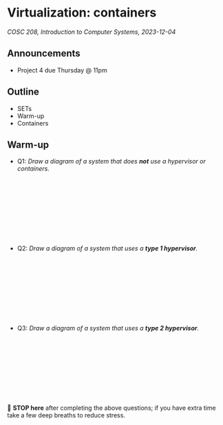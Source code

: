 # Virtualization: containers
_COSC 208, Introduction to Computer Systems, 2023-12-04_

## Announcements
* Project 4 due Thursday @ 11pm

## Outline
* SETs
* Warm-up
* Containers

## Warm-up

* Q1: _Draw a diagram of a system that does **not** use a hypervisor or containers._

<p style="height:10em;"></p>

* Q2: _Draw a diagram of a system that uses a **type 1 hypervisor**._

<p style="height:10em;"></p>

* Q3: _Draw a diagram of a system that uses a **type 2 hypervisor**._

<p style="height:10em;"></p>

🛑 **STOP here** after completing the above questions; if you have extra time take a few deep breaths to reduce stress.
